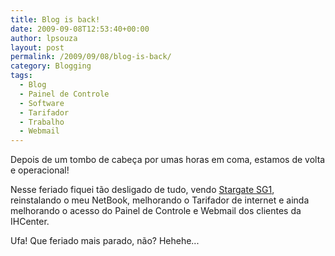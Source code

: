 ```yaml
---
title: Blog is back!
date: 2009-09-08T12:53:40+00:00
author: lpsouza
layout: post
permalink: /2009/09/08/blog-is-back/
category: Blogging
tags:
  - Blog
  - Painel de Controle
  - Software
  - Tarifador
  - Trabalho
  - Webmail
---
```

Depois de um tombo de cabeça por umas horas em coma, estamos de volta e operacional!

Nesse feriado fiquei tão desligado de tudo, vendo [Stargate SG1](https://pt.wikipedia.org/wiki/Stargate_SG-1), reinstalando o meu NetBook, melhorando o Tarifador de internet e ainda melhorando o acesso do Painel de Controle e Webmail dos clientes da IHCenter.

Ufa! Que feriado mais parado, não? Hehehe...
